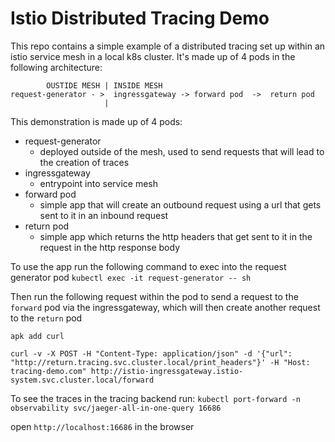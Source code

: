 # Istio Distributed Tracing Demo

This repo contains a simple example of a distributed tracing set up within an istio service mesh in a local k8s cluster. It's made up of 4 pods in the following architecture:
```
        OUSTIDE MESH | INSIDE MESH
request-generator - >  ingressgateway -> forward pod  ->  return pod
                     |
```

This demonstration is made up of 4 pods:
- request-generator
  - deployed outside of the mesh, used to send requests that will lead to the creation of traces
- ingressgateway
  - entrypoint into service mesh
- forward pod
  - simple app that will create an outbound request using a url that gets sent to it in an inbound request
- return pod 
  - simple app which returns the http headers that get sent to it in the request in the http response body

To use the app run the following command to exec into the request generator pod
`kubectl exec -it request-generator -- sh`

Then run the following request within the pod to send a request to the `forward` pod via the ingressgateway, which will then create another request to the `return` pod

`apk add curl`

`curl -v -X POST -H "Content-Type: application/json" -d '{"url": "http://return.tracing.svc.cluster.local/print_headers"}' -H "Host: tracing-demo.com" http://istio-ingressgateway.istio-system.svc.cluster.local/forward`


To see the traces in the tracing backend run:
`kubectl port-forward -n observability svc/jaeger-all-in-one-query 16686`

open `http://localhost:16686` in the browser

